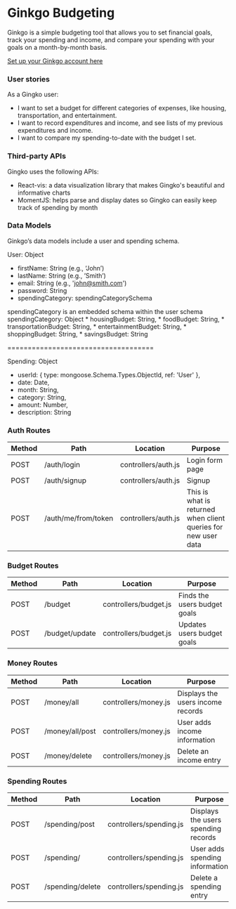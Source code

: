 # Ginkgo Budgeting

Ginkgo is a simple budgeting tool that allows you to set financial goals, track your spending and income, and compare your spending with your goals on a month-by-month basis.

[Set up your Ginkgo account here](https://my-ginkgo.herokuapp.com/)

### User stories

As a Gingko user:
 * I want to set a budget for different categories of expenses, like housing, transportation, and entertainment.
 * I want to record expenditures and income, and see lists of my previous expenditures and income.
 * I want to compare my spending-to-date with the budget I set.

### Third-party APIs

Gingko uses the following APIs:
* React-vis: a data visualization library that makes Gingko's beautiful and informative charts
* MomentJS: helps parse and display dates so Gingko can easily keep track of spending by month

### Data Models

Ginkgo’s data models include a user and spending schema.

User: Object
* firstName: String (e.g., ‘John’)
* lastName: String (e.g., ’Smith’)
* email: String (e.g., 'john@smith.com')
* password: String
* spendingCategory: spendingCategorySchema

spendingCategory is an embedded schema within the user schema
spendingCategory: Object
    * housingBudget: String,
    * foodBudget: String,
    * transportationBudget: String,
    * entertainmentBudget: String,
    * shoppingBudget: String,
    * savingsBudget: String

====================================

Spending: Object
*   userId: { type: mongoose.Schema.Types.ObjectId, ref: 'User' },
*   date: Date,
*   month: String,
*   category: String,
*   amount: Number,
*   description: String


### Auth Routes

| Method | Path | Location | Purpose |
| ------ | ----------------- | ----------------------------- | ------------------------------------------ |
| POST | /auth/login | controllers/auth.js | Login form page |
| POST | /auth/signup | controllers/auth.js | Signup |
| POST | /auth/me/from/token | controllers/auth.js | This is what is returned when client queries for new user data |

### Budget Routes

| Method | Path | Location | Purpose |
| ------ | ----------------- | ----------------------------- | ------------------------------------------ |
| POST | /budget | controllers/budget.js | Finds the users budget goals |
| POST | /budget/update | controllers/budget.js | Updates users budget goals |

### Money Routes

| Method | Path | Location | Purpose |
| ------ | ----------------- | ----------------------------- | ------------------------------------------ |
| POST | /money/all | controllers/money.js | Displays the users income records |
| POST | /money/all/post | controllers/money.js | User adds income information |
| POST | /money/delete | controllers/money.js | Delete an income entry |

### Spending Routes

| Method | Path | Location | Purpose |
| ------ | ----------------- | ----------------------------- | ------------------------------------------ |
| POST | /spending/post | controllers/spending.js | Displays the users spending records |
| POST | /spending/ | controllers/spending.js | User adds spending information |
| POST | /spending/delete | controllers/spending.js | Delete a spending entry |
